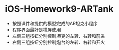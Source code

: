# iOS-Homework9-ARTank
* 按照课件和提供的模型完成的AR坦克小程序
* 程序界面最好是横屏使用
* 左侧三组按钮分别控制坦克的左转、右转和前进
* 右侧三组按钮分别控制炮台的左转、右转和开火
